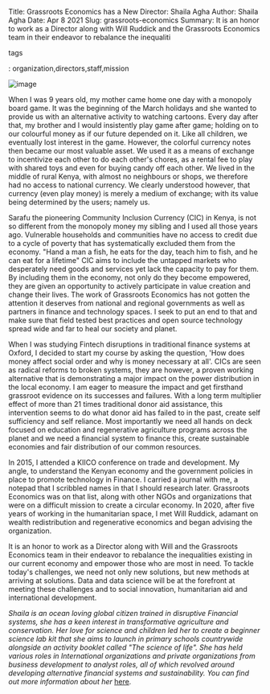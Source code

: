 Title: Grassroots Economics has a New Director: Shaila Agha
Author: Shaila Agha
Date: Apr 8 2021
Slug: grassroots-economics
Summary: It is an honor to work as a Director along with Will Ruddick and the
Grassroots Economics team in their endeavor to rebalance the
inequaliti

tags

: organization,directors,staff,mission

![image](images/blog/grassroots-economics1.webp)

When I was 9 years old, my mother came home one day with a monopoly
board game. It was the beginning of the March holidays and she wanted to
provide us with an alternative activity to watching cartoons. Every day
after that, my brother and I would insistently play game after game;
holding on to our colourful money as if our future depended on it. Like
all children, we eventually lost interest in the game. However, the
colorful currency notes then became our most valuable asset. We used it
as a means of exchange to incentivize each other to do each other's
chores, as a rental fee to play with shared toys and even for buying
candy off each other. We lived in the middle of rural Kenya, with almost
no neighbours or shops, we therefore had no access to national currency.
We clearly understood however, that currency (even play money) is merely
a medium of exchange; with its value being determined by the users;
namely us.

Sarafu the pioneering Community Inclusion Currency (CIC) in Kenya, is
not so different from the monopoly money my sibling and I used all those
years ago. Vulnerable households and communities have no access to
credit due to a cycle of poverty that has systematically excluded them
from the economy. "Hand a man a fish, he eats for the day, teach him to
fish, and he can eat for a lifetime" CIC aims to include the untapped
markets who desperately need goods and services yet lack the capacity to
pay for them. By including them in the economy, not only do they become
empowered, they are given an opportunity to actively participate in
value creation and change their lives. The work of Grassroots Economics
has not gotten the attention it deserves from national and regional
governments as well as partners in finance and technology spaces. I seek
to put an end to that and make sure that field tested best practices and
open source technology spread wide and far to heal our society and
planet.

When I was studying Fintech disruptions in traditional finance systems
at Oxford, I decided to start my course by asking the question, 'How
does money affect social order and why is money necessary at all'. CICs
are seen as radical reforms to broken systems, they are however, a
proven working alternative that is demonstrating a major impact on the
power distribution in the local economy. I am eager to measure the
impact and get firsthand grassroot evidence on its successes and
failures. With a long term multiplier effect of more than 21 times
traditional donor aid assistance, this intervention seems to do what
donor aid has failed to in the past, create self sufficiency and self
reliance. Most importantly we need all hands on deck focused on
education and regenerative agriculture programs across the planet and we
need a financial system to finance this, create sustainable economies
and fair distribution of our common resources.

In 2015, I attended a KIICO conference on trade and development. My
angle, to understand the Kenyan economy and the government policies in
place to promote technology in Finance. I carried a journal with me, a
notepad that I scribbled names in that I should research later.
Grassroots Economics was on that list, along with other NGOs and
organizations that were on a difficult mission to create a circular
economy. In 2020, after five years of working in the humanitarian space,
I met Will Ruddick, adamant on wealth redistribution and regenerative
economics and began advising the organization.

It is an honor to work as a Director along with Will and the Grassroots
Economics team in their endeavor to rebalance the inequalities existing
in our current economy and empower those who are most in need. To tackle
today's challenges, we need not only new solutions, but new methods at
arriving at solutions. Data and data science will be at the forefront at
meeting these challenges and to social innovation, humanitarian aid and
international development.

_Shaila is an ocean loving global citizen trained in disruptive
Financial systems, she has a keen interest in transformative agriculture
and conservation. Her love for science and children led her to create a
beginner science lab kit that she aims to launch in primary schools
countrywide alongside an activity booklet called "The science of life".
She has held various roles in International organizations and private
organizations from business development to analyst roles, all of which
revolved around developing alternative financial systems and
sustainability. You can find out more information about her_
[here](https://ke.linkedin.com/in/shailaa).

